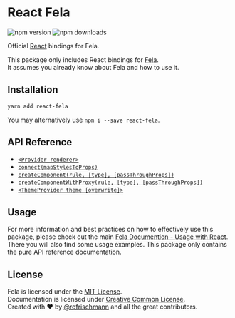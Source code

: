 # React Fela

<img alt="npm version" src="https://badge.fury.io/js/react-fela.svg"> <img alt="npm downloads" src="https://img.shields.io/npm/dm/react-fela.svg">

Official [React](https://github.com/facebook/react) bindings for Fela.

This package only includes React bindings for [Fela](http://github.com/rofrischmann/fela).<br>
It assumes you already know about Fela and how to use it.

## Installation
```sh
yarn add react-fela
```
You may alternatively use `npm i --save react-fela`.



## API Reference
* [`<Provider renderer>`](docs/Provider.md)
* [`connect(mapStylesToProps)`](docs/connect.md)
* [`createComponent(rule, [type], [passThroughProps])`](docs/createComponent.md)
* [`createComponentWithProxy(rule, [type], [passThroughProps])`](docs/createComponentWithProxy.md)
* [`<ThemeProvider theme [overwrite]>`](docs/ThemeProvider.md)

## Usage
For more information and best practices on how to effectively use this package, please check out the main [Fela Documention - Usage with React](http://fela.js.org/docs/guides/UsageWithReact.html). There you will also find some usage examples. This package only contains the pure API reference documentation.


## License
Fela is licensed under the [MIT License](http://opensource.org/licenses/MIT).<br>
Documentation is licensed under [Creative Common License](http://creativecommons.org/licenses/by/4.0/).<br>
Created with ♥ by [@rofrischmann](http://rofrischmann.de) and all the great contributors.
